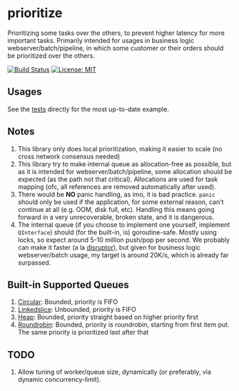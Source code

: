 # prioritize

Prioritizing some tasks over the others, to prevent higher latency for more important tasks.
Primarily intended for usages in business logic webserver/batch/pipeline, in which some customer
or their orders should be prioritized over the others.

[![Build Status](https://travis-ci.com/aarondwi/prioritize.svg?branch=main)](https://travis-ci.com/aarondwi/prioritize)
[![License: MIT](https://img.shields.io/badge/License-MIT-yellow.svg)](https://opensource.org/licenses/MIT)

Usages
-------------------------

See the [tests](https://github.com/aarondwi/prioritize/blob/main/engine_test.go) directly for the most up-to-date example.

Notes
-------------------------

1. This library only does local prioritization, making it easier to scale (no cross network consensus needed)
2. This library try to make internal queue as allocation-free as possible, but as it is intended for webserver/batch/pipeline, some allocation should be expected (as the path not that critical). Allocations are used for task mapping (ofc, all references are removed automatically after used).
3. There would be **NO** panic handling, as imo, it is bad practice. `panic` should only be used if the application, for some external reason, can't continue at all (e.g. OOM, disk full, etc). Handling this means going forward in a very unrecoverable, broken state, and it is dangerous.
4. The internal queue (if you choose to implement one yourself, implement `QInterface`) should (for the built-in, is) goroutine-safe. Mostly using locks, so expect around 5-10 million push/pop per second. We probably can make it faster (a la [disruptor](https://lmax-exchange.github.io/disruptor/)), but given for business logic webserver/batch usage, my target is around 20K/s, which is already far surpassed.

Built-in Supported Queues
-------------------------

1. [Circular](https://github.com/aarondwi/prioritize/tree/main/circular): Bounded, priority is FIFO
2. [Linkedslice](https://github.com/aarondwi/prioritize/tree/main/linkedslice): Unbounded, priority is FIFO
3. [Heap](https://github.com/aarondwi/prioritize/tree/main/heap): Bounded, priority straight based on higher priority first
4. [Roundrobin](https://github.com/aarondwi/prioritize/tree/main/roundrobin): Bounded, priority is roundrobin, starting from first item put. The same priority is prioritized last after that

TODO
-------------------------

1. Allow tuning of worker/queue size, dynamically (or preferably, via dynamic concurrency-limit).
